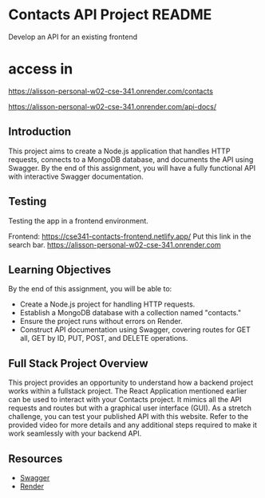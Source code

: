 # Contacts API Project README
Develop an API for an existing frontend

# access in
https://alisson-personal-w02-cse-341.onrender.com/contacts

https://alisson-personal-w02-cse-341.onrender.com/api-docs/


## Introduction
This project aims to create a Node.js application that handles HTTP requests, connects to a MongoDB database, and documents the API using Swagger. By the end of this assignment, you will have a fully functional API with interactive Swagger documentation.


###
## Testing
Testing the app in a frontend environment.

Frontend: https://cse341-contacts-frontend.netlify.app/
Put this link in the search bar.  https://alisson-personal-w02-cse-341.onrender.com

## Learning Objectives
By the end of this assignment, you will be able to:
- Create a Node.js project for handling HTTP requests.
- Establish a MongoDB database with a collection named "contacts."
- Ensure the project runs without errors on Render.
- Construct API documentation using Swagger, covering routes for GET all, GET by ID, PUT, POST, and DELETE operations.

## Full Stack Project Overview
This project provides an opportunity to understand how a backend project works within a fullstack project. The React Application mentioned earlier can be used to interact with your Contacts project. It mimics all the API requests and routes but with a graphical user interface (GUI). As a stretch challenge, you can test your published API with this website. Refer to the provided video for more details and any additional steps required to make it work seamlessly with your backend API.


## Resources
- [Swagger](https://swagger.io/)
- [Render](https://render.com/)


